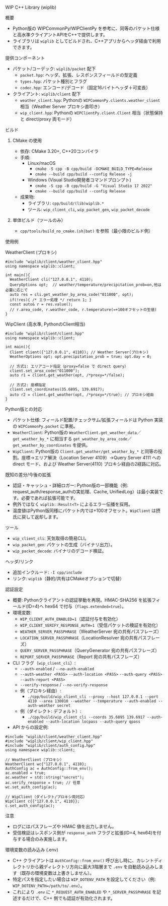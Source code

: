 WIP C++ Library (wiplib)

概要
- Python版の WIPCommonPy/WIPClientPy を参考に、同等のパケット仕様と高水準クライアントAPIをC++で提供します。
- ライブラリは `wiplib` としてビルドされ、C++アプリからヘッダ経由で利用できます。

提供コンポーネント
- パケット/コーデック: `wiplib/packet` 配下
  - `packet.hpp`: ヘッダ、拡張、レスポンスフィールドの型定義
  - `types.hpp`: パケット種別とフラグ
  - `codec.hpp`: エンコード/デコード（固定16バイトヘッダ＋可変長）
- クライアント: `wiplib/client` 配下
  - `weather_client.hpp`: Pythonの `WIPCommonPy.clients.weather_client` 相当（Weather Server プロキシ直叩き）
  - `wip_client.hpp`: Pythonの `WIPClientPy.client.Client` 相当（状態保持と direct/proxy 両モード）

ビルド
1) CMake の使用
   - 依存: CMake 3.20+, C++20コンパイラ
   - 手順:
     - Linux/macOS
       - `cmake -S cpp -B cpp/build -DCMAKE_BUILD_TYPE=Release`
       - `cmake --build cpp/build --config Release -j`  
     - Windows (Visual Studio開発者コマンドプロンプト)
       - `cmake -S cpp -B cpp/build -G "Visual Studio 17 2022"`
       - `cmake --build cpp/build --config Release`
   - 成果物:
     - ライブラリ: `cpp/build/(lib)wiplib.*`
     - ツール: `wip_client_cli`, `wip_packet_gen`, `wip_packet_decode`

2) 単体ビルド（ツールのみ）
   - `cpp/tools/build_no_cmake.(sh|bat)` を参照（最小限のビルド例）

使用例

WeatherClient (プロキシ)
```
#include "wiplib/client/weather_client.hpp"
using namespace wiplib::client;

int main(){
  WeatherClient cli("127.0.0.1", 4110);
  QueryOptions opt;  // weather/temperature/precipitation_prob=on,他は必要に応じて
  auto res = cli.get_weather_by_area_code("011000", opt);
  if(!res){ /* エラー処理 */ return 1; }
  const auto& r = res.value();
  // r.area_code, r.weather_code, r.temperature(=+100オフセットの生値)
}
```

WipClient (高水準, PythonのClient相当)
```
#include "wiplib/client/client.hpp"
using namespace wiplib::client;

int main(){
  Client client({"127.0.0.1", 4110}); // Weather Server(プロキシ)
  WeatherOptions opt; opt.precipitation_prob = true; opt.day = 0;

  // 方式1: エリアコード指定（proxy=false で direct query）
  client.set_area_code("011000");
  auto r1 = client.get_weather(opt, /*proxy=*/false);

  // 方式2: 座標指定
  client.set_coordinates(35.6895, 139.6917);
  auto r2 = client.get_weather(opt, /*proxy=*/true); // プロキシ経由
}
```

Python版との対応
- パケット仕様: フィールド配置/チェックサム/拡張フィールドは Python 実装の `WIPCommonPy.packet` に準拠。
- `WeatherClient`: Python版の `WeatherClient.get_weather_data`／`get_weather_by_*` に相当する `get_weather_by_area_code`／`get_weather_by_coordinates` を提供。
- `WipClient`: Python版の `Client.get_weather/get_weather_by_*` と同等の役割。座標→エリア解決（Location Server 4109）→Query Server 4111 への direct モード、および Weather Server(4110) プロキシ経由の2経路に対応。

既知の差分/今後の拡張
- 認証・キャッシュ・詳細ロガー: Python版の一部機能（例: request_auth/response_authの実処理、Cache, UnifiedLog）は最小実装です。必要であれば拡張可能です。
- 例外ではなく `wiplib::Result<T>` によるエラー伝播を採用。
- 温度値はPython版同様にパケット内では+100オフセット。`WipClient` は摂氏に戻して返却します。

ツール
- `wip_client_cli`: 天気取得の簡易CLI。
- `wip_packet_gen`: パケットの生成（バイナリ出力）。
- `wip_packet_decode`: バイナリのデコード検証。

ヘッダ/リンク
- 追加インクルード: `-I cpp/include`
- リンク: `wiplib`（静的/共有はCMakeオプションで切替）

認証設定
- 概要: Pythonクライアントの認証挙動を再現。HMAC-SHA256 を拡張フィールド(ID=4)へ hex64 で付与（`flags.extended=true`）。
- 環境変数:
  - `WIP_CLIENT_AUTH_ENABLED=1`（認証付与を有効化）
  - `WIP_CLIENT_VERIFY_RESPONSE_AUTH=1`（受信パケットの検証を有効化）
  - `WEATHER_SERVER_PASSPHRASE`（WeatherServer 宛の共有パスフレーズ）
  - `LOCATION_SERVER_PASSPHRASE`（LocationResolver 宛の共有パスフレーズ）
  - `QUERY_SERVER_PASSPHRASE`（QueryGenerator 宛の共有パスフレーズ）
  - `REPORT_SERVER_PASSPHRASE`（Report 宛の共有パスフレーズ）
- CLI フラグ（`wip_client_cli`）:
  - `--auth-enabled` / `--no-auth-enabled`
  - `--auth-weather <PASS>` `--auth-location <PASS>` `--auth-query <PASS>` `--auth-report <PASS>`
  - `--verify-response` / `--no-verify-response`
  - 例（プロキシ経由）:
    - `./cpp/build/wip_client_cli --proxy --host 127.0.0.1 --port 4110 --area 130010 --weather --temperature --auth-enabled --auth-weather secret`
  - 例（ダイレクト: デフォルト）:
    - `./cpp/build/wip_client_cli --coords 35.6895 139.6917 --auth-enabled --auth-location locpass --auth-query qpass`
- API からの設定例:
```
#include "wiplib/client/weather_client.hpp"
#include "wiplib/client/wip_client.hpp"
#include "wiplib/client/auth_config.hpp"
using namespace wiplib::client;

// WeatherClient（プロキシ）
WeatherClient wc{"127.0.0.1", 4110};
AuthConfig ac = AuthConfig::from_env();
ac.enabled = true;
ac.weather = std::string("secret");
ac.verify_response = true; // 任意
wc.set_auth_config(ac);

// WipClient（ダイレクト/プロキシ両対応）
WipClient c{{"127.0.0.1", 4110}};
c.set_auth_config(ac);
```

注意
- ログにはパスフレーズや HMAC 値を出力しません。
- 受信検証はレスポンス側が `response_auth` フラグと拡張(ID=4, hex64)を付与する場合のみ実施します。

環境変数の読み込み (.env)
- C++ クライアントは `AuthConfig::from_env()` 呼び出し時に、カレントディレクトリから親ディレクトリ方向に最大3階層まで `.env` を自動読み込みします（既存の環境変数は上書きしません）。
- 特定パスを指定したい場合は `WIP_DOTENV_PATH` を設定してください（例: `WIP_DOTENV_PATH=/path/to/.env`）。
- これにより `.env` に `*_REQUEST_AUTH_ENABLED` や `*_SERVER_PASSPHRASE` を記述するだけで、C++ 側でも認証が有効化されます。
